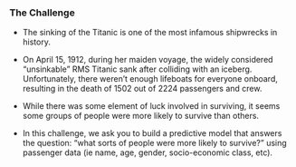 ### The Challenge
- The sinking of the Titanic is one of the most infamous shipwrecks in history.

- On April 15, 1912, during her maiden voyage, the widely considered “unsinkable” RMS Titanic sank after colliding with an iceberg. Unfortunately, there weren’t enough lifeboats for everyone onboard, resulting in the death of 1502 out of 2224 passengers and crew.

- While there was some element of luck involved in surviving, it seems some groups of people were more likely to survive than others.

- In this challenge, we ask you to build a predictive model that answers the question: “what sorts of people were more likely to survive?” using passenger data (ie name, age, gender, socio-economic class, etc).